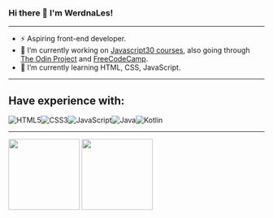 ### Hi there 👋 I'm WerdnaLes!

---
- ⚡ Aspiring front-end developer.
- 🔭 I’m currently working on [Javascript30 courses](https://github.com/WerdnaLes/JavaScript30-courses), also going through [The Odin Project](https://www.theodinproject.com) and [FreeCodeCamp](https://www.freecodecamp.org).
- 🌱 I’m currently learning HTML, CSS, JavaScript.

---

## Have experience with:

![HTML5](https://img.shields.io/badge/html5-%23E34F26.svg?style=for-the-badge&logo=html5&logoColor=white)![CSS3](https://img.shields.io/badge/css3-%231572B6.svg?style=for-the-badge&logo=css3&logoColor=white)![JavaScript](https://img.shields.io/badge/javascript-%23323330.svg?style=for-the-badge&logo=javascript&logoColor=%23F7DF1E)![Java](https://img.shields.io/badge/java-%23ED8B00.svg?style=for-the-badge&logo=java&logoColor=white)![Kotlin](https://img.shields.io/badge/kotlin-%237F52FF.svg?style=for-the-badge&logo=kotlin&logoColor=white)

---

<p>
<img height="140px" src="https://github-readme-stats.vercel.app/api?username=werdnales&show_icons=true&theme=radical&hide=contribs,prs">
<img height="140px" src="https://github-readme-stats.vercel.app/api/top-langs/?username=werdnales&layout=compact&theme=radical">
</p>

<!--
**WerdnaLes/WerdnaLes** is a ✨ _special_ ✨ repository because its `README.md` (this file) appears on your GitHub profile.

Here are some ideas to get you started:

- 🔭 I’m currently working on ...
- 🌱 I’m currently learning ...
- 👯 I’m looking to collaborate on ...
- 🤔 I’m looking for help with ...
- 💬 Ask me about ...
- 📫 How to reach me: ...
- 😄 Pronouns: ...
- ⚡ Fun fact: ...
-->
